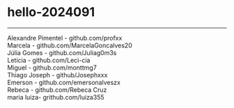 # hello-2024091
------------------
Alexandre Pimentel - github.com/profxx
<br>
Marcela - github.com/MarcelaGoncalves20
<br>
Júlia Gomes - github.com/Juliag0m3s
<br>
Leticia - github.com/Leci-cia
<br>
Miguel - github.com/monttmg7
<br>
Thiago Joseph - github/Josephxxx
<br>
Emerson - github.com/emersonalveszx
<br>
Rebeca - github.com/Rebeca Cruz
<br> 
maria luiza- grithub.com/luiza355
